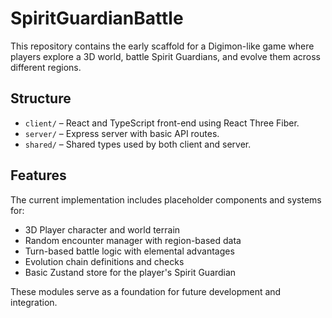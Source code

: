 # SpiritGuardianBattle

This repository contains the early scaffold for a Digimon-like game where players explore a 3D world, battle Spirit Guardians, and evolve them across different regions.

## Structure

- `client/` – React and TypeScript front-end using React Three Fiber.
- `server/` – Express server with basic API routes.
- `shared/` – Shared types used by both client and server.

## Features

The current implementation includes placeholder components and systems for:

- 3D Player character and world terrain
- Random encounter manager with region-based data
- Turn-based battle logic with elemental advantages
- Evolution chain definitions and checks
- Basic Zustand store for the player's Spirit Guardian


These modules serve as a foundation for future development and integration.
